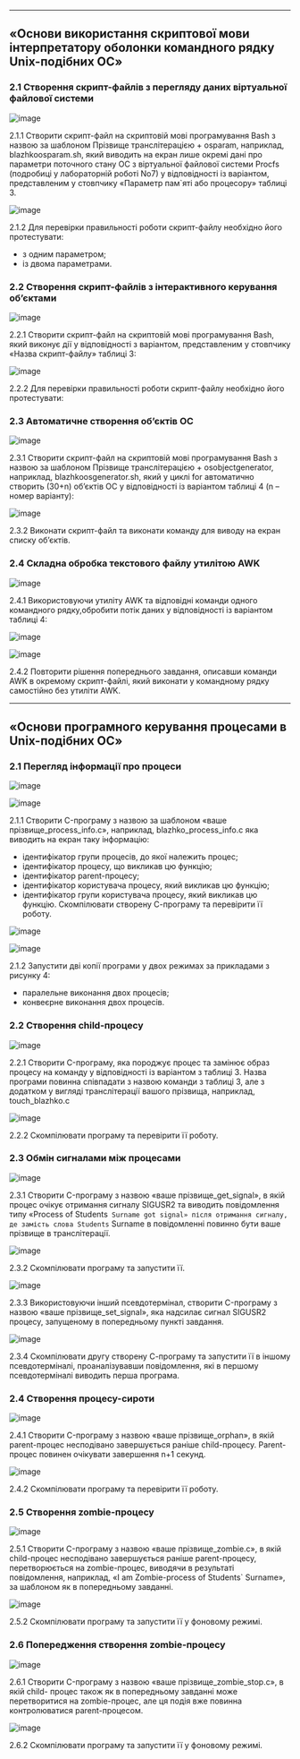 -------------------------------------------------------------------------

## «Основи використання скриптової мови інтерпретатору оболонки командного рядку Unix-подібних ОС»

### 2.1 Створення скрипт-файлів з перегляду даних віртуальної файлової системи

![image](https://github.com/Sergiy-Pats/ttt/assets/78663930/9dd9d56b-ef9a-452d-b9fc-a0cf7029ad7c)

2.1.1 Створити скрипт-файл на скриптовій мові програмування Bash з назвою за шаблоном Прізвище транслітерацією + osparam, наприклад, blazhkoosparam.sh, який виводить на екран лише окремі дані про параметри поточного стану ОС з віртуальної файлової системи Procfs (подробиці у лабораторній роботі No7) у відповідності із варіантом, представленим у стовпчику «Параметр пам`яті або процесору» таблиці 3.

![image](https://github.com/Sergiy-Pats/ttt/assets/78663930/a4b36fdc-0f6b-4ce3-830f-d1db1b10413c)

2.1.2 Для перевірки правильності роботи скрипт-файлу необхідно його протестувати:
- з одним параметром;
- із двома параметрами.

### 2.2 Створення скрипт-файлів з інтерактивного керування об’єктами

![image](https://github.com/Sergiy-Pats/ttt/assets/78663930/b88401fd-498d-42e4-9823-bc42d0643727)

2.2.1 Створити скрипт-файл на скриптовій мові програмування Bash, який виконує дії у відповідності з варіантом, представленим у стовпчику «Назва скрипт-файлу» таблиці 3:

![image](https://github.com/Sergiy-Pats/ttt/assets/78663930/4e7100f4-c278-4d54-bdb2-04480d226fb4)

2.2.2 Для перевірки правильності роботи скрипт-файлу необхідно його протестувати:

### 2.3 Автоматичне створення об’єктів ОС

![image](https://github.com/Sergiy-Pats/ttt/assets/78663930/dce01c92-bc8e-4461-b63e-0acbf17e869d)

2.3.1 Створити скрипт-файл на скриптовій мові програмування Bash з назвою за шаблоном Прізвище транслітерацією + osobjectgenerator, наприклад, blazhkoosgenerator.sh, який у циклі for автоматично створить (30+n) об’єктів ОС у відповідності із варіантом таблиці 4 (n – номер варіанту):

![image](https://github.com/Sergiy-Pats/ttt/assets/78663930/e11ea829-aa58-4b76-9118-a3f2760035c5)

2.3.2 Виконати скрипт-файл та виконати команду для виводу на екран списку об’єктів.

### 2.4 Складна обробка текстового файлу утилітою AWK

![image](https://github.com/Sergiy-Pats/ttt/assets/78663930/d0d9bec1-dc4c-4e8a-a9d0-7bb3cac5cfbb)

2.4.1 Використовуючи утиліту AWK та відповідні команди одного командного рядку,обробити потік даних у відповідності із варіантом таблиці 4:

![image](https://github.com/Sergiy-Pats/ttt/assets/78663930/f3c2a70a-ea18-4f66-a8f4-8e13963f15a9)

![image](https://github.com/Sergiy-Pats/ttt/assets/78663930/6f3558ce-4913-4838-b560-424ab8aea23d)

2.4.2 Повторити рішення попереднього завдання, описавши команди AWK в окремому
скрипт-файлі, який виконати у командному рядку самостійно без утиліти AWK.

-----------------------------------------------------------------------------

## «Основи програмного керування процесами в Unix-подібних ОС»

### 2.1 Перегляд інформації про процеси

![image](https://github.com/Sergiy-Pats/ttt/assets/78663930/2eca07b9-4484-4ebc-96d7-ba930be603db)

![image](https://github.com/Sergiy-Pats/ttt/assets/78663930/44e14de2-0d78-4d84-91ba-b18e3038c2b7)

2.1.1 Створити C-програму з назвою за шаблоном «ваше прізвище_process_info.c»,
наприклад, blazhko_process_info.c яка виводить на екран таку інформацію:
- ідентифікатор групи процесів, до якої належить процес;
- ідентифікатор процесу, що викликав цю функцію;
- ідентифікатор parent-процесу;
- ідентифікатор користувача процесу, який викликав цю функцію;
- ідентифікатор групи користувача процесу, який викликав цю функцію.
Скомпілювати створену С-програму та перевірити її роботу.

![image](https://github.com/Sergiy-Pats/ttt/assets/78663930/49247003-ad7e-48f3-9a1d-f230b65ab771)

![image](https://github.com/Sergiy-Pats/ttt/assets/78663930/c406782f-47d3-42f6-bf7a-748fb487c313)

2.1.2 Запустити дві копії програми у двох режимах за прикладами з рисунку 4:
- паралельне виконання двох процесів;
- конвеєрне виконання двох процесів.

### 2.2 Створення child-процесу

![image](https://github.com/Sergiy-Pats/ttt/assets/78663930/3a4c4f56-7452-454b-95f9-4dc9ce3c193a)

2.2.1 Створити C-програму, яка породжує процес та замінює образ процесу на
команду у відповідності із варіантом з таблиці 3. Назва програми повинна співпадати з
назвою команди з таблиці 3, але з додатком у вигляді транслітерації вашого прізвища,
наприклад, touch_blazhko.c

![image](https://github.com/Sergiy-Pats/ttt/assets/78663930/f9242a14-d0f7-4d40-ad33-94fdd5af3532)

2.2.2 Скомпілювати програму та перевірити її роботу.

### 2.3 Обмін сигналами між процесами

![image](https://github.com/Sergiy-Pats/ttt/assets/78663930/88d14383-4770-4db6-898b-896686e332f8)

2.3.1 Створити C-програму з назвою «ваше прізвище_get_signal», в якій процес
очікує отримання сигналу SIGUSR2 та виводить повідомлення типу «Process of Students`
Surname got signal» після отримання сигналу, де замість слова Students` Surname в
повідомленні повинно бути ваше прізвище в транслітерації.

![image](https://github.com/Sergiy-Pats/ttt/assets/78663930/8dc97d9f-ed8d-48ab-966e-99e036930b86)

2.3.2 Скомпілювати програму та запустити її.

![image](https://github.com/Sergiy-Pats/ttt/assets/78663930/bf99586f-da0f-4a0c-b116-e4f1b7640f1c)

2.3.3 Використовуючи інший псевдотермінал, створити C-програму з назвою «ваше
прізвище_set_signal», яка надсилає сигнал SIGUSR2 процесу, запущеному в попередньому
пункті завдання.

![image](https://github.com/Sergiy-Pats/ttt/assets/78663930/1df8fa7b-c4b9-4acf-aa47-8d63246b8b6e)

2.3.4 Скомпілювати другу створену С-програму та запустити її в іншому
псевдотерміналі, проаналізувавши повідомлення, які в першому псевдотерміналі виводить
перша програма.

### 2.4 Створення процесу-сироти

![image](https://github.com/Sergiy-Pats/ttt/assets/78663930/e022a3c9-a353-4e32-8e55-91800e567fd2)

2.4.1 Створити C-програму з назвою «ваше прізвище_orphan», в якій parent-процес
несподівано завершується раніше child-процесу. Parent-процес повинен очікувати
завершення n+1 секунд.

![image](https://github.com/Sergiy-Pats/ttt/assets/78663930/1448ea50-39e9-48ab-8094-799892ce2455)

2.4.2 Скомпілювати програму та перевірити її роботу.

### 2.5 Створення zombie-процесу

![image](https://github.com/Sergiy-Pats/ttt/assets/78663930/362fdd89-800d-43f3-b644-136b6946f74d)

2.5.1 Створити C-програму з назвою «ваше прізвище_zombie.c», в якій child-процес
несподівано завершується раніше parent-процесу, перетворюється на zombie-процес,
виводячи в результаті повідомлення, наприклад, «I am Zombie-process of Students` Surname»,
за шаблоном як в попередньому завданні.

![image](https://github.com/Sergiy-Pats/ttt/assets/78663930/ab02e311-9d97-4a12-a29d-df6fb8580419)

2.5.2 Скомпілювати програму та запустити її у фоновому режимі.

### 2.6 Попередження створення zombie-процесу

![image](https://github.com/Sergiy-Pats/ttt/assets/78663930/8456b37c-4fc4-4166-ae56-27aac9811de5)

2.6.1 Створити C-програму з назвою «ваше прізвище_zombie_stop.c», в якій child-
процес також як в попередньому завданні може перетворитися на zombie-процес, але ця
подія вже повинна контролюватися parent-процесом.

![image](https://github.com/Sergiy-Pats/ttt/assets/78663930/36ec1029-f4c3-4b6f-8dbf-e7b941e9254d)

2.6.2 Скомпілювати програму та запустити її у фоновому режимі.
